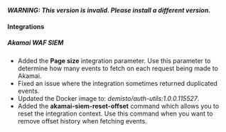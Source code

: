 ***WARNING: This version is invalid. Please install a different version.***

#### Integrations

##### Akamai WAF SIEM

- Added the **Page size** integration parameter. Use this parameter to determine how many events to fetch on each request being made to Akamai.
- Fixed an issue where the integration sometimes returned duplicated events.
- Updated the Docker image to: *demisto/auth-utils:1.0.0.115527*.
- Added the **akamai-siem-reset-offset** command which allows you to reset the integration context. Use this command when you want to remove offset history when fetching events.